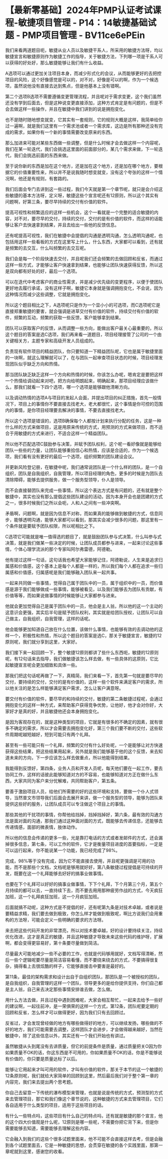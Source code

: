 # 【最新零基础】2024年PMP认证考试课程-敏捷项目管理 - P14：14敏捷基础试题 - PMP项目管理 - BV11ce6ePEin

我们来看两道题目呃，敏捷从业人员以及敏捷干系人，所采用的敏捷方法呀，均以敏捷宣言和敏捷原则作为敏捷工作的指导，关于敏捷方法，下列哪一项是干系人可以获得的好处好，那么敏捷能够让我们有什么收益。

A选项可以通过更加关注项目本身，而减少形式化的会议，从而能够更好的去把控项目的风险，这个好像感觉是可以的，对不对，好像是可以的啊，作为一个候选项，虽然说他没有直接去达到焦点，但是他基本上没有错啊。

第二个选项B选项不需要遵循变更管理流程，并且呢对于需求变更，这个我们虽然还没有学到后面去，但是这种说变更直接添加，这种方式肯定是有问题的，但是不会去做这样一些操作，并且在敏捷中我们讲到的说是拥抱变化。

也不是随时随地想变就变，它其实有一套规则，它的规则大概是这样，我简单给你过一遍啊，就是我们这里有一个需求池或者一个需求库，这边是所有那种还没有完成的需求，如果你有一个新的事情需要改变原来的东西。

那么加进来可能对某些东西做一些调整，但是什么时候才会去做这样一个内容呢，我们在某一轮迭代，我们会挑选这里面的前面部分的，某几个需求来做，下一轮迭代，我们会挑选前面的东西来做。

至于说你新的东西是加在这个地方，还是加在这个地方，还是加在哪个地方，要根据它的价值重要性来，所以并不是说我随时想变就变，没有这个夸张的这样一个情况啊，他还是有规则，有套路的。

我们后面会专门去讲到这一些过程，我们今天就是第一个章节呢，就只是会介绍这些敏捷的基本方法呀，定义呀，敏捷这些个宣言呢还有12原则，所以这个其实有问题啊，好第三条，要尽早持续的交付有价值的软件。

提高可视性和频繁适应的这样一些机会，这个一看就是一个完整的适合敏捷的内容，对不对，要尽早的交付，持续的交付，交付的是有价值的软件，而这样的话能够让客户去快速拿到结果，并且去给出一些他的反馈信息。

还有呢提高可视性，我们在敏捷中会提倡的沟通是透明沟通，怎么透明沟通呢，也包括用这样一些看板的方式在这里写上什么，什么东西，大家都可以看到，还有就是频繁的去交互，什么叫频繁的去交互呢。

我们会是每一个阶段快速去交付，并且呢我们还会频繁的去做回顾和反省，而通过这样一些方式，才能够让客户快速拿到结果，也能够让团队快速获得反馈，所以这是双向都有好处的好，最后一个选项。

可以在迭代中考虑客户的商业性需求，并是减少优先级的变更程序，以便于使团队更好地去履行承诺，没有这样子啊，敏捷它本身就是强调拥抱变化，不会说，因为这种情况而减少这些调整，它就是拥抱变化。

所以这个题目相比之下，A选项呢只是作为一个显小小的可选项，而C选项呢它是直接郑重敏捷的要害，就会强调是进草交付有价值的软件，持续交付有价值的软件，频繁的互动，频繁的获取一些反馈，客户能够拿到结果。

团队可以获取客户的反馈，从而调整一些方向，能做出客户最关心最重要的，所以这个题目的答案是选C选项，我们再来看一道题目，项目经理接管了公司的一个由关键相关方，主题专家和高级开发人员组成的。

负责现有软件项目的精益团队，你只要知道一下精益团队呢，它也是属于敏捷里面的一块啊，就这么理解就可以了，在与团队一起审查项目状态的时候，项目经理发现团队似乎缺乏方向和热情。

那当团队缺乏缺乏这样一个方向和热情的时候，你该怎么办呢，嗯肯定是要把这样一个热情给调动起来对吧，把方向给明朗起来，明确起来，那项目经理应该做什么，那我们就看一下四个选项，哪一个选项是能够跟他清晰方向。

以及调动热情的选项A与项目的发起人会面，并提出项目的纠正措施，首先一般情况下，项目上的事情你不要直接去找老大，老大都很忙，这个事情是你可控的范围内的事情，是你项目经理要去解决的事情，不要去直接找老大。

所以这个选项是错误的，选项B确保每个人都按计划来执行分配的任务，这是一种什么样的方式来做项目，这是用原来传统的方式，用预测的方式来做项目，而不适合于用敏捷的方式来进行，不适合这样一个精益团队。

所以他不匹配选项C鼓励参与决策，并赋予团队权利，这个呢一看好像就是能够给团队一些些的力量，让团队能够重拾信心和热情，应该是合适的，作为一个候选项，我们看有没有更好的最后一个选项，组织频繁的团队建设会议。

并更新风险登记册，在敏捷中呢，我们通常说团队是一个什么样的团队，是一个自组织，团队是自我组织，自我管理，所以项目经理的角色，更多的时候是为团队去清除障碍，能够去提供服务，做一个服务型领导，仆人是领导。

而不会直接替团队来完成一些事情，所以这个表达方式是有问题的，还有就是整个敏捷中，其实也没有那么提倡这些团队建设的活动，因为本身开会也是团建的方式之一，很多时候我们之所以会呃，人和人之间有一些冲突啊。

矛盾啊，问题啊，就是因为信息不对称，而如果真的能够做到敏捷的方式，信息同步，能够透明沟通，能够大家都可以看到，那其实会减少很多的问题，那这里有一个条件就是要赋予团队权限，所以呢相比之下。

C选项它可能就是唯一值得选的题目了，就是鼓励团队参与式决策，什么叫参与式决策，就是我们做某一些决定的时候，让团队成员都参与进来，一起来讨论这些事情，个体心理学流派的那个专家叫阿尔弗雷德，阿德勒。

他有提过这样一句话，这句话我也希望大家能够记住，阿德勒说，人生来是追求归属感和价值感，这个基本上是每个人都是一样的，所以我们每个人都在追求一些归属感和价值感，归属感呢是我们能够融入团队来一起共事。

一起来共同做一些事情，觉得自己属于团队中的一员，属于组织中的一员，而价值感是源于我们能够做成一些事情，能够被看见，以及我们能够去为团队有贡献，有价值等等，而如果说做事情的时候能够让大家都参与进来。

他就会更加觉得自己是属于团队中的一员，他会是主人翁，所以他的这一个主动的这意识会更强，其实后半句是赋予团队权利，其实就是给团队授权，让团队可以自己做主，自我组织，自我管理，这样的话呢。

他会能够更加知道自己放在什么位置，该做什么事情，也能够有效的去调动他的这样一个，积极性和热情，所以这个题目的答案是选C，那关于敏捷宣言，敏捷的12原则呢，我们就分享到这里，大家好。

我们接下来一起回顾一下，整个敏捷12原则都讲了些什么东西呃，敏捷的12原则呢，有12句话来去指导，我们做敏捷该怎么样去做，有一些具体的这原则，它比起敏捷宣言呢会更加细致和具体一些。

那我们把这句话呢再做了一下，真精简，我们来看一下，首先第一句就是要尽早的交付，要持续的交付，交付的是有价值的，这样一些个软件来满足客户的需求，所以他关注的是怎么样能够满足客户需求，怎么让客户满意呀。

要交付有价值的软件，要尽早的和持续的交付，敏捷的第二条敏捷过程呢，会通过拥抱变化的这样一种方式，来帮助客户获得竞争优势，让他好，他才会对你好，大家好才是真的好，并且敏捷他还会本身拥抱变化。

是因为客观存在的，就是这种类型的项目，它就是有很多的不确定的因素，就有很多不确定的需求，所以才会需要去拥抱变化好，第三个我们要不断的交付，这些软件周期呢越短越好，短到可能只有两个礼拜。

甚至有一些可能只有一个礼拜，频繁的交付有什么好处呢，一个是能够让对方快速获得这些结果，把这些结果用起来，另外就是我们能够基于他的这个反馈，来去知道未来的方向，下一步应该怎么样去做重点，所以他能得到结果。

我能得到反馈好，第四条，业务人员和开发人员呢，每天他们要在一起工作，要去协同工作，这样的话彼此能够知道对方的不容易，也能够知道对方正在做什么东西，大家共同为客户来分忧解难，共同帮助客户，第五条。

要善于激励项目人员，给他们所需要的好的这些环境和支持，要做一个仆人式领导，当然普文市领导我们后面会去展开来讲，做一个服务型的领导，能够为团队来提供这些好的服务，让团队成员可以专注做这个项目上的事情。

那些其他的干扰项的事情，你帮他给挡掉，挡掉挡掉好，第六条，最有效的沟通方法是面对面的沟通，那我们通过这种面对面的方式，既能够去传递信息，还能够去传递情感，面部的微表情，肢体动作。

所以他的信息会传递的更多一些，光是靠打电话的方式或者发邮件的方式，还会漏掉很多信息，第七条，可以工作的软件，它才是衡量项目进度的首要指标，一定是可以运行起来，你不能说某一个功能，我已经完成了98%。

完成，98%等于没有完成，因为它不能直接去使用，并且呢更强调是可用的功能，而不是那些个文档，文档呢是够用就好好，第八条敏捷过程提倡是可持续的开发，既要在这一个礼拜能够去好好的搞事业做事情。

也要在下个礼拜可以好好的搞事业做事情，下下个礼拜，下个月第三个月，第五个月持续的都可以去，一直持续下去，而不要去用用那种疲劳作战的方式，今天疯狂加班，这一个礼拜疯狂加班，这一个月疯狂加班。

后面就搞不动呢，这种方式是不提倡的好，还有呢第九条是对技术卓越，或者说是要精益求精，我们要去做到极致，你怎么样才能做到极致呢，啊比方说我们会用重构的方法呀，可能会定义一些明确的要求的方法呀。

来去把这些代码开发的非常漂亮，所以对技术要卓越，好的设计要持续关注，持续优化改进，这才是真正的敏捷，并且这种敏捷才导致未来这些代码的维护呀，扩展啊，都会变得更容易好，第十条要尽量做到简洁。

尽量最大可能地减少一些不必要的工作，也就是代码够用就好，文档写得清晰，然后一些个逻辑呢要尽量是简洁容易看懂，而不要绕来绕去的方式，不要搞得很复杂，搞得看上去很炫酷的样子，它能够直接击中要害是最好的。

第11条，最佳的架构需求和设计出自于自组织团队，那团队是一个被授权的团队，是自我组织，自我管理的这样一个团队，领导更多的是给你提供支持，你们自己都是主人翁，自己来去决定那些事情安排谁去做，怎么做。

用什么方法去做，并且过程中遇到困难呢，大家会相互帮忙，一起来去给予一些好的建议啊，一起往前冲，是一荣俱荣的这样一个方式，第12条，团队呢要定期的回顾和反省，怎么样才可以做得更好，因为我们只有去回顾过。

反省过，才会发现曾经做的地方有哪些做得好的地方，可以继续发扬，哪些做的不好的地方，我们可能需要去调整，这样团队才会进步，才会做得越来越好，当然在敏捷中，除了这些信息以外，其实还有一个我们开始也有讲过。

虽然敏捷从头到尾没有去讲质量，但它的前提条件是质量，通过质量把关O因为你如果质量不OK的话，你这东西是不可用的，你如果质量不OK的话，你是不能够说有价值的，你只要是质量达标了以后。

能够让它用起来才叫可用的软件，才叫有价值的软件，那关于本节的这一个敏捷的12条原则呢，我们就给大家简单的回顾到这里，然后最后我们对于整个第一章的内容完，我们来去提出两个思考题。

你自己去留意一下传统的瀑布模型来管理，也就是说是传统的方式，预测型的方式来去管理项目，那它和我们像这个章节说的，这种敏捷的方式来去管理项目，它们各自适用于什么类型的项目，适用于这些项目的话。

有什么一些特点吗，这些项目有什么自己的特点吗，还有就是敏捷的那个宣言，他的这个四大价值观是什么呢，12原则是哪一些呢，不需要你把它背下来，但是你需要能够去知道，需要能够去理解这些内容。

它会融入到我们的这些个很多试题里面来，他不可能不会直接这样去考，但是会融到各个试题里面去，它是一种敏捷的思想，会贯穿在敏捷的各个实践里面，那第一章呢就到这里，感谢您的收看。

